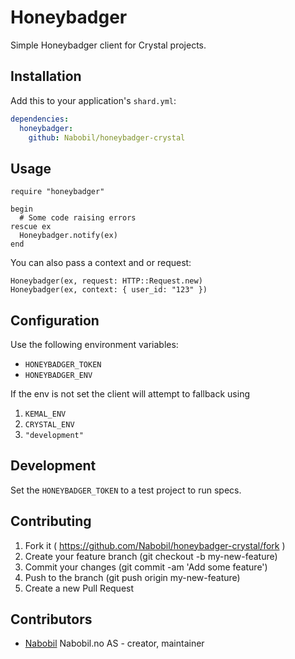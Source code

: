 # Honeybadger

Simple Honeybadger client for Crystal projects.

## Installation

Add this to your application's `shard.yml`:

```yaml
dependencies:
  honeybadger:
    github: Nabobil/honeybadger-crystal
```

## Usage

```crystal
require "honeybadger"

begin
  # Some code raising errors
rescue ex
  Honeybadger.notify(ex)
end
```

You can also pass a context and or request:

```crystal
Honeybadger(ex, request: HTTP::Request.new)
Honeybadger(ex, context: { user_id: "123" })
```

## Configuration

Use the following environment variables:

- `HONEYBADGER_TOKEN`
- `HONEYBADGER_ENV`

If the env is not set the client will attempt to fallback using

1. `KEMAL_ENV`
2. `CRYSTAL_ENV`
3. `"development"`

## Development

Set the `HONEYBADGER_TOKEN` to a test project to run specs.

## Contributing

1. Fork it ( https://github.com/Nabobil/honeybadger-crystal/fork )
2. Create your feature branch (git checkout -b my-new-feature)
3. Commit your changes (git commit -am 'Add some feature')
4. Push to the branch (git push origin my-new-feature)
5. Create a new Pull Request

## Contributors

- [Nabobil](https://github.com/Nabobil) Nabobil.no AS - creator, maintainer
